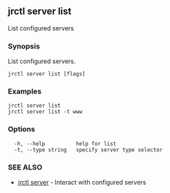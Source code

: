## jrctl server list

List configured servers

### Synopsis

List configured servers.

```
jrctl server list [flags]
```

### Examples

```
jrctl server list
jrctl server list -t www
```

### Options

```
  -h, --help          help for list
  -t, --type string   specify server type selector
```

### SEE ALSO

* [jrctl server](jrctl_server.md)	 - Interact with configured servers

